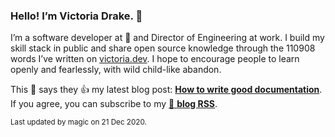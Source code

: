 ### Hello! I’m Victoria Drake. 👋

I’m a software developer at 💜 and Director of Engineering at work. I build my skill stack in public and share open source knowledge through the 110908 words I’ve written on [victoria.dev](https://victoria.dev). I hope to encourage people to learn openly and fearlessly, with wild child-like abandon.

This 🦄 says they 👍 my latest blog post: **[How to write good documentation](https://victoria.dev/blog/how-to-write-good-documentation/)**. If you agree, you can subscribe to my [📡 **blog RSS**](https://victoria.dev/index.xml).

<sub>Last updated by magic on 21 Dec 2020.</sub>
